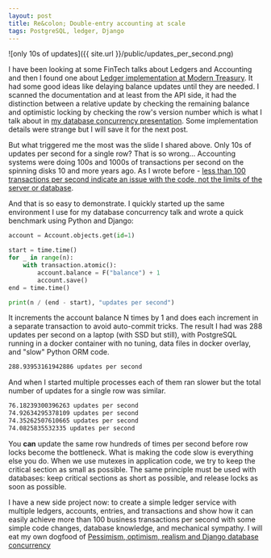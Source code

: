 ```yaml
---
layout: post
title: Re&colon; Double-entry accounting at scale
tags: PostgreSQL, ledger, Django
---
```


![only 10s of updates]({{ site.url }}/public/updates_per_second.png)

I have been looking at some FinTech talks about Ledgers and Accounting and then I found one about [Ledger implementation at Modern Treasury](https://youtu.be/knnSIKCsX34?si=6Zxv-B8c5TabSuGT). It had some good ideas like delaying balance updates until they are needed. I scanned the documentation and at least from the API side, it had the distinction between a relative update by checking the remaining balance and optimistic locking by checking the row's version number which is what I talk about in [my database concurrency presentation](https://2023.djangoday.dk/talks/aivars/). Some implementation details were strange but I will save it for the next post.

But what triggered me the most was the slide I shared above. Only 10s of updates per second for a single row? That is so wrong... Accounting systems were doing 100s and 1000s of transactions per second on the spinning disks 10 and more years ago. As I wrote before - [less than 100 transactions per second indicate an issue with the code, not the limits of the server or database](https://aivarsk.com/2023/08/23/accounting-before-tigerbeetle/).

And that is so easy to demonstrate. I quickly started up the same environment I use for my database concurrency talk and wrote a quick benchmark using Python and Django:

```python
account = Account.objects.get(id=1)

start = time.time()
for _ in range(n):
    with transaction.atomic():
        account.balance = F("balance") + 1
        account.save()
end = time.time()

print(n / (end - start), "updates per second")
```

It increments the account balance N times by 1 and does each increment in a separate transaction to avoid auto-commit tricks. The result I had was 288 updates per second on a laptop (with SSD but still), with PostgreSQL running in a docker container with no tuning, data files in docker overlay, and "slow" Python ORM code.

```bash
288.93953161942886 updates per second
```
And when I started multiple processes each of them ran slower but the total number of updates for a single row was similar.

```bash
76.18239300396263 updates per second
74.92634295378109 updates per second
74.35262507610665 updates per second
74.0825835532335 updates per second
```

You **can** update the same row hundreds of times per second before row locks become the bottleneck. What is making the code slow is everything else you do. When we use mutexes in application code, we try to keep the critical section as small as possible. The same principle must be used with databases: keep critical sections as short as possible, and release locks as soon as possible.

I have a new side project now: to create a simple ledger service with multiple ledgers, accounts, entries, and transactions and show how it can easily achieve more than 100 business transactions per second with some simple code changes, database knowledge, and mechanical sympathy. I will eat my own dogfood of [Pessimism, optimism, realism and Django database concurrency](https://pycon.ie/pycon-2023/schedule/)
